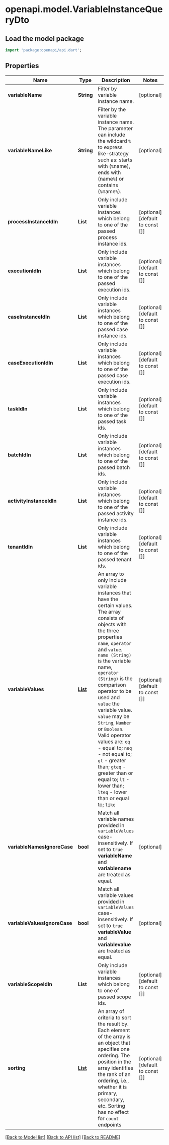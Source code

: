 # openapi.model.VariableInstanceQueryDto

## Load the model package
```dart
import 'package:openapi/api.dart';
```

## Properties
Name | Type | Description | Notes
------------ | ------------- | ------------- | -------------
**variableName** | **String** | Filter by variable instance name. | [optional] 
**variableNameLike** | **String** | Filter by the variable instance name. The parameter can include the wildcard `%` to express like-strategy such as: starts with (`%`name), ends with (name`%`) or contains (`%`name`%`). | [optional] 
**processInstanceIdIn** | **List<String>** | Only include variable instances which belong to one of the passed  process instance ids. | [optional] [default to const []]
**executionIdIn** | **List<String>** | Only include variable instances which belong to one of the passed  execution ids. | [optional] [default to const []]
**caseInstanceIdIn** | **List<String>** | Only include variable instances which belong to one of the passed  case instance ids. | [optional] [default to const []]
**caseExecutionIdIn** | **List<String>** | Only include variable instances which belong to one of the passed  case execution ids. | [optional] [default to const []]
**taskIdIn** | **List<String>** | Only include variable instances which belong to one of the passed  task ids. | [optional] [default to const []]
**batchIdIn** | **List<String>** | Only include variable instances which belong to one of the passed  batch ids. | [optional] [default to const []]
**activityInstanceIdIn** | **List<String>** | Only include variable instances which belong to one of the passed  activity instance ids. | [optional] [default to const []]
**tenantIdIn** | **List<String>** | Only include variable instances which belong to one of the passed  tenant ids. | [optional] [default to const []]
**variableValues** | [**List<VariableQueryParameterDto>**](VariableQueryParameterDto.md) | An array to only include variable instances that have the certain values. The array consists of objects with the three properties `name`, `operator` and `value`. `name (String)` is the variable name, `operator (String)` is the comparison operator to be used and `value` the variable value. `value` may be `String`, `Number` or `Boolean`.  Valid operator values are: `eq` - equal to; `neq` - not equal to; `gt` - greater than; `gteq` - greater than or equal to; `lt` - lower than; `lteq` - lower than or equal to; `like` | [optional] [default to const []]
**variableNamesIgnoreCase** | **bool** | Match all variable names provided in `variableValues` case-insensitively. If set to `true` **variableName** and **variablename** are treated as equal. | [optional] 
**variableValuesIgnoreCase** | **bool** | Match all variable values provided in `variableValues` case-insensitively. If set to `true` **variableValue** and **variablevalue** are treated as equal. | [optional] 
**variableScopeIdIn** | **List<String>** | Only include variable instances which belong to one of passed scope ids. | [optional] [default to const []]
**sorting** | [**List<VariableInstanceQueryDtoSortingInner>**](VariableInstanceQueryDtoSortingInner.md) | An array of criteria to sort the result by. Each element of the array is an object that specifies one ordering.                       The position in the array identifies the rank of an ordering, i.e., whether it is primary, secondary, etc.                       Sorting has no effect for `count` endpoints | [optional] [default to const []]

[[Back to Model list]](../README.md#documentation-for-models) [[Back to API list]](../README.md#documentation-for-api-endpoints) [[Back to README]](../README.md)



